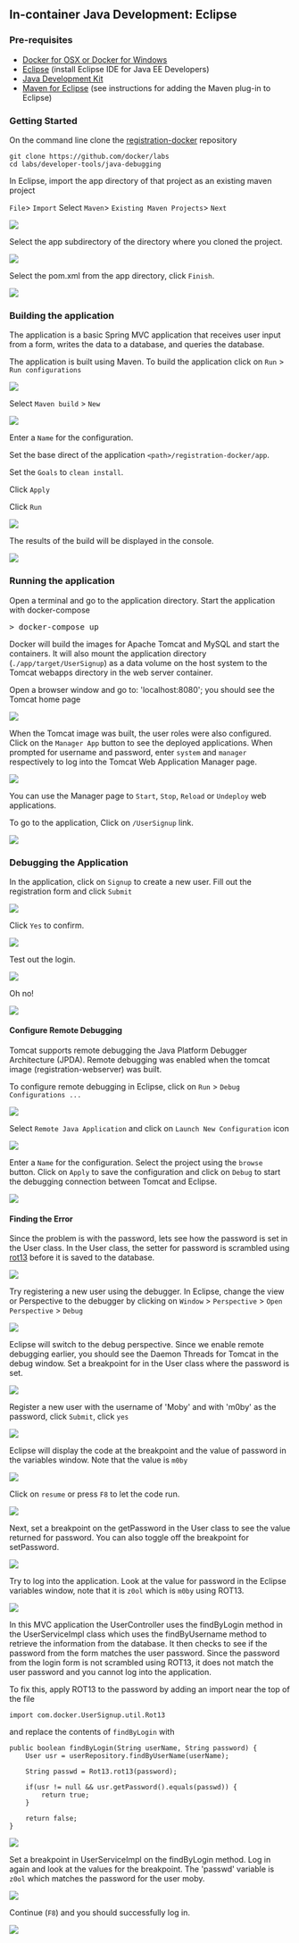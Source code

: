 ## In-container Java Development: Eclipse

### Pre-requisites

* [Docker for OSX or Docker for Windows](https://www.docker.com/products/docker)
* [Eclipse](http://www.eclipse.org/downloads/) (install Eclipse IDE for Java EE Developers)
* [Java Development Kit](http://www.oracle.com/technetwork/java/javase/downloads/jdk8-downloads-2133151.html)
* [Maven for Eclipse](http://www.eclipse.org/m2e/) (see instructions for adding the Maven plug-in to Eclipse)

### Getting Started

On the command line clone the [registration-docker](https://github.com/docker/labs) repository

```
git clone https://github.com/docker/labs
cd labs/developer-tools/java-debugging
```

In Eclipse, import the app directory of that project as an existing maven project

`File`> `Import` Select `Maven`> `Existing Maven Projects`> `Next`

![](images/eclipse_import_existing_maven_project_1.png)
 
 
Select the app subdirectory of the directory where you cloned the project.
 
![](images/eclipse_import_existing_maven_project_2.png)
 
 
Select the pom.xml from the app directory, click `Finish`. 
 
![](images/eclipse_import_existing_maven_project_3.png)


### Building the application

The application is a basic Spring MVC application that receives user input from a form, writes the data to a database, and queries the database.

The application is built using Maven. To build the application click on `Run` > `Run configurations`

![](images/eclipse_maven_run_config3.png)

Select `Maven build` > `New`

![](images/eclipse_maven_build_new.png)

Enter a `Name` for the configuration.

Set the base direct of the application `<path>/registration-docker/app`.

Set the `Goals` to `clean install`.

Click `Apply`

Click `Run`

![](images/eclipse_maven_run_config_apply.png)

The results of the build will be displayed in the console.

![](images/eclipse_maven_console_build_result.png)

### Running the application

Open a terminal and go to the application directory. Start the application with docker-compose

<pre>&gt; docker-compose up </pre>

Docker will build the images for Apache Tomcat and MySQL and start the containers. It will also mount the application directory (`./app/target/UserSignup`) as a data volume on the host system to the Tomcat webapps directory in the web server container.

Open a browser window and go to:
'localhost:8080'; you should see the Tomcat home page

![](images/tomcat_home3.png)

When the Tomcat image was built, the user roles were also configured. Click on the `Manager App` button to see the deployed applications. When prompted for username and password, enter `system` and `manager` respectively to log into the Tomcat Web Application Manager page.

![](images/tomcat_web_application_manager3.png)

You can use the Manager page to `Start`, `Stop`, `Reload` or `Undeploy` web applications.

To go to the application, Click on `/UserSignup` link.

![](images/app_index_page3.png)

### Debugging the Application

In the application, click on `Signup` to create a new user. Fill out the registration form and click `Submit`

![](images/app_debug_signup2.png)

Click `Yes` to confirm.

![](images/app_debug_signup_confirm.png)

Test out the login.

![](images/app_debug_login2.png)

Oh no!

![](images/app_debug_login_fail2.png)

#### Configure Remote Debugging

Tomcat supports remote debugging the Java Platform Debugger Architecture (JPDA). Remote debugging was enabled when the tomcat image (registration-webserver) was built.

To configure remote debugging in Eclipse, click on `Run` > `Debug Configurations ...`

![](images/eclipse_debug_configure2.png)

Select `Remote Java Application` and click on `Launch New Configuration` icon

![](images/eclipse_debug_configure_new.png)

Enter a `Name` for the configuration. Select the project using the `browse` button. Click on `Apply` to save the configuration and click on `Debug` to start the debugging connection between Tomcat and Eclipse.

![](images/eclipse_debug_configure_docker.png)

#### Finding the Error

Since the problem is with the password, lets see how the password is set in the User class. In the User class, the setter for password is scrambled using [rot13](https://en.wikipedia.org/wiki/ROT13) before it is saved to the database.

![](images/eclipse_debug_User_password.png)

Try registering a new user using the debugger. In Eclipse, change the view or Perspective to the debugger by clicking on `Window` > `Perspective` > `Open Perspective` > `Debug`

![](images/eclipse_debug_perspective.png)

Eclipse will switch to the debug perspective. Since we enable remote debugging earlier, you should see the Daemon Threads for Tomcat in the debug window. Set a breakpoint for in the User class where the password is set.

![](images/eclipse_debug_User_breakpoint.png)

Register a new user with the username of 'Moby' and with 'm0by' as the password, click `Submit`, click `yes`

![](images/app_register_moby2.png)

Eclipse will display the code at the breakpoint and the value of password in the variables window. Note that the value is `m0by`

![](images/eclipse_debug_User_moby.png)

Click on `resume` or press `F8` to let the code run.

![](images/eclipse_debug_resume.png)

Next, set a breakpoint on the getPassword in the User class to see the value returned for password. You can also toggle off the breakpoint for setPassword.

![](images/eclipse_debug_User_getPassword.png)

Try to log into the application. Look at the value for password in the Eclipse variables window, note that it is `z0ol` which is `m0by` using ROT13.

![](images/eclipse_debug_User_show_user.png)

In this MVC application the UserController uses the findByLogin method in the UserServiceImpl class which uses the findByUsername method to retrieve the information from the database. It then checks to see if the password from the form matches the user password. Since the password from the login form is not scrambled using ROT13, it does not match the user password and you cannot log into the application.

To fix this, apply ROT13 to the password by adding an import near the top of the file

```
import com.docker.UserSignup.util.Rot13
```

and replace the contents of `findByLogin` with

```
public boolean findByLogin(String userName, String password) {  
    User usr = userRepository.findByUserName(userName);

    String passwd = Rot13.rot13(password);

    if(usr != null && usr.getPassword().equals(passwd)) {
        return true;
    }

    return false;
}
```

![](images/eclipse_debug_UserServiceImpl_code.png)

Set a breakpoint in UserServiceImpl on the findByLogin method. Log in again and look at the values for the breakpoint. The 'passwd' variable is `z0ol` which matches the password for the user moby.

![](images/eclipse_debug_UserServiceImpl_values.png)

Continue (`F8`) and you should successfully log in.

![](images/app_debug_success.png)
